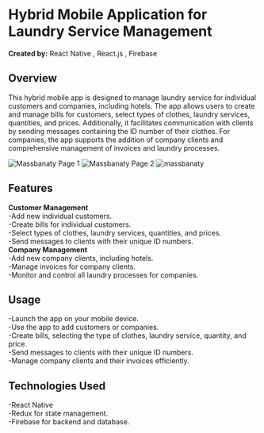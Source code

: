 <h1>Hybrid Mobile Application for Laundry Service Management</h1>
<b>Created by:</b> React Native , React.js , Firebase
<h2>Overview</h2>
<p>
This hybrid mobile app is designed to manage laundry service for individual customers and companies, including hotels. 
The app allows users to create and manage bills for customers, select types of clothes, laundry services, quantities, 
and prices. Additionally, it facilitates communication with clients by sending messages containing the ID number of their clothes.   
For companies, the app supports the addition of company clients and comprehensive management of invoices and laundry processes.
</p>



![Massbanaty Page 1](https://github.com/y-mahdi/LaundryServiceManagementApp/assets/81429569/30d86159-0f86-40e0-a863-94f4253a6f81)
![Massbanaty Page 2](https://github.com/y-mahdi/LaundryServiceManagementApp/assets/81429569/bb28cdd6-d118-46e3-bb6d-29379dcef666)
![massbanaty](https://github.com/y-mahdi/LaundryServiceManagementApp/assets/81429569/d71a8a4e-9bf1-47cb-a99c-07c7f2706e7b)



<h2>Features</h2>
<b>Customer Management</b><br/>
-Add new individual customers.<br/>
-Create bills for individual customers.<br/>
-Select types of clothes, laundry services, quantities, and prices.<br/>
-Send messages to clients with their unique ID numbers.<br/>
<b>Company Management</b><br/>
-Add new company clients, including hotels.<br/>
-Manage invoices for company clients.<br/>
-Monitor and control all laundry processes for companies.<br/>

<h2>Usage</h2>
-Launch the app on your mobile device.<br/>
-Use the app to add customers or companies.<br/>
-Create bills, selecting the type of clothes, laundry service, quantity, and price.<br/>
-Send messages to clients with their unique ID numbers.<br/>
-Manage company clients and their invoices efficiently.<br/>
<h2>Technologies Used</h2>
-React Native<br/>
-Redux for state management.<br/>
-Firebase for backend and database.<br/>
